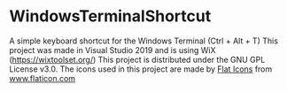 # WindowsTerminalShortcut
A simple keyboard shortcut for the Windows Terminal (Ctrl + Alt + T)
This project was made in Visual Studio 2019 and is using WiX (https://wixtoolset.org/)
This project is distributed under the GNU GPL License v3.0. The icons used in this project are made by [Flat Icons](https://www.flaticon.com/authors/flat-icons) from www.flaticon.com
